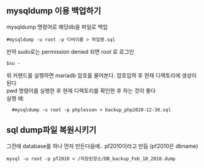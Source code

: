 ## mysqldump 이용 백업하기
mysqldump 명령어로 해당db을 파일로 백업
```
#mysqldump -u root -p 디비이름 > 파일명.sql
```

만약 sudo로는 permission denied 되면 root 로 로그인
```
$su -  
```

위 커맨드를 실행하면 mariadb 암호를 물어본다. 암호입력 후 현재 디렉토리에 생성이 된다   
pwd 명령어를 실행한 후 현재 디렉토리를 확인한 후 하는 것이 좋다  
실행 예:  
```
  #mysqldump -u root -p phplesson > backup_php2020-12-30.sql  
```


## sql dump파일 복원시키기
그전에 database를 하나 먼저 만든다음에.. pf2010이라고 만듬 (pf2010은 dbname)  
```
mysql -u root -p pf2010 < /저장된장소/DB_backup_Feb_10_2010.dump  
```

